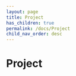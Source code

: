 ```yaml
---
layout: page
title: Project
has_children: true
permalink: /docs/Project
child_nav_order: desc
---
```


# Project


